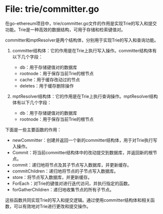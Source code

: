 # File: trie/committer.go

在go-ethereum项目中，trie/committer.go文件的作用是实现Trie的写入和提交功能。Trie是一种高效的数据结构，可用于存储和检索键值对。

committer和mptResolver是两个结构体，分别用于实现Trie的写入和查询功能。

1. committer结构体：它的作用是在Trie上执行写入操作。committer结构体有以下几个字段：
   - db：用于存储键值对的数据库
   - rootnode：用于保存当前Trie的根节点
   - cache：用于缓存改动过的节点
   - deletes：用于缓存删除操作

2. mptResolver结构体：它的作用是在Trie上执行查询操作。mptResolver结构体有以下几个字段：
   - db：用于存储键值对的数据库
   - rootnode：用于保存当前Trie的根节点

下面是一些主要函数的作用：

- newCommitter：创建并返回一个新的committer结构体，用于对Trie执行写入操作。
- Commit：将当前committer结构体中的改动提交到数据库，并返回新的根节点。
- commit：递归地将节点及其子节点写入数据库，并更新缓存。
- commitChildren：递归地将节点的子节点写入数据库。
- store：将节点写入数据库，并更新缓存。
- ForEach：对Trie的键值对进行迭代访问，并执行指定的函数。
- forGatherChildren：递归地收集节点的所有子节点。

这些函数共同实现Trie的写入和提交逻辑。通过使用committer结构体和相关函数，可以有效地对Trie进行更改和提交操作。

